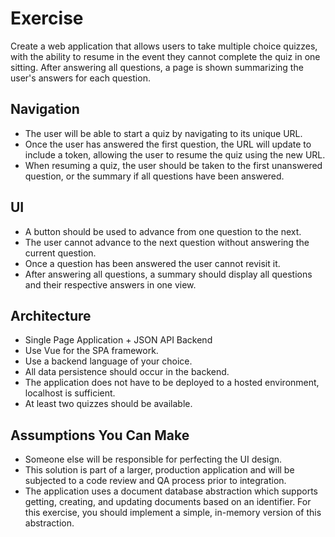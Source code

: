 # Exercise

Create a web application that allows users to take multiple choice quizzes, with the ability to resume in the event they cannot complete the quiz in one sitting. After answering all questions, a page is shown summarizing the user's answers for each question.

## Navigation

- The user will be able to start a quiz by navigating to its unique URL.
- Once the user has answered the first question, the URL will update to include a token, allowing the user to resume the quiz using the new URL.
- When resuming a quiz, the user should be taken to the first unanswered question, or the summary if all questions have been answered.

## UI

- A button should be used to advance from one question to the next.
- The user cannot advance to the next question without answering the current question.
- Once a question has been answered the user cannot revisit it.
- After answering all questions, a summary should display all questions and their respective answers in one view.

## Architecture

- Single Page Application + JSON API Backend
- Use Vue for the SPA framework.
- Use a backend language of your choice.
- All data persistence should occur in the backend.
- The application does not have to be deployed to a hosted environment, localhost is sufficient.
- At least two quizzes should be available.

## Assumptions You Can Make

- Someone else will be responsible for perfecting the UI design.
- This solution is part of a larger, production application and will be subjected to a code review and QA process prior to integration.
- The application uses a document database abstraction which supports getting, creating, and updating documents based on an identifier. For this exercise, you should implement a simple, in-memory version of this abstraction.